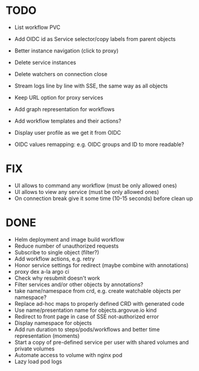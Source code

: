 # TODO

* List workflow PVC
* Add OIDC id as Service selector/copy labels from parent objects
* Better instance navigation (click to proxy)
* Delete service instances
* Delete watchers on connection close
* Stream logs line by line with SSE, the same way as all objects

* Keep URL option for proxy services
* Add graph representation for workflows
* Add workflow templates and their actions?
* Display user profile as we get it from OIDC
* OIDC values remapping: e.g. OIDC groups and ID to more readable?

# FIX

* UI allows to command any workflow (must be only allowed ones)
* UI allows to view any service (must be only allowed ones)
* On connection break give it some time (10-15 seconds) before clean up

# DONE

* Helm deployment and image build workflow
* Reduce number of unauthorized requests
* Subscribe to single object (filter?)
* Add workflow actions, e.g. retry
* Honor service settings for redirect (maybe combine with annotations)
* proxy dex a-la argo ci
* Check why resubmit doesn't work
* Filter services and/or other objects by annotations?
* take name/namespace from crd, e.g. create watchable objects per namespace?
* Replace ad-hoc maps to properly defined CRD with generated code
* Use name/presentation name for objects.argovue.io kind
* Redirect to front page in case of SSE not-authorized error
* Display namespace for objects
* Add run duration to steps/pods/workflows and better time representation (moments)
* Start a copy of pre-defined service per user with shared volumes and private volumes
* Automate access to volume with nginx pod
* Lazy load pod logs
